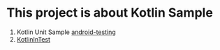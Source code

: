 # This project is about Kotlin Sample #

1. Kotlin Unit Sample
[android-testing](#https://github.com/googlesamples/android-testing/blob/92fbbe80fc23ff05cf565f7eaa2d3e52fcb1b880/unit/BasicSample-kotlinApp/app/src/main/java/com/example/android/testing/unittesting/BasicSample/MainActivity.kt)
2. [KotlinInTest](#https://github.com/android10/Android-KotlinInTests)
